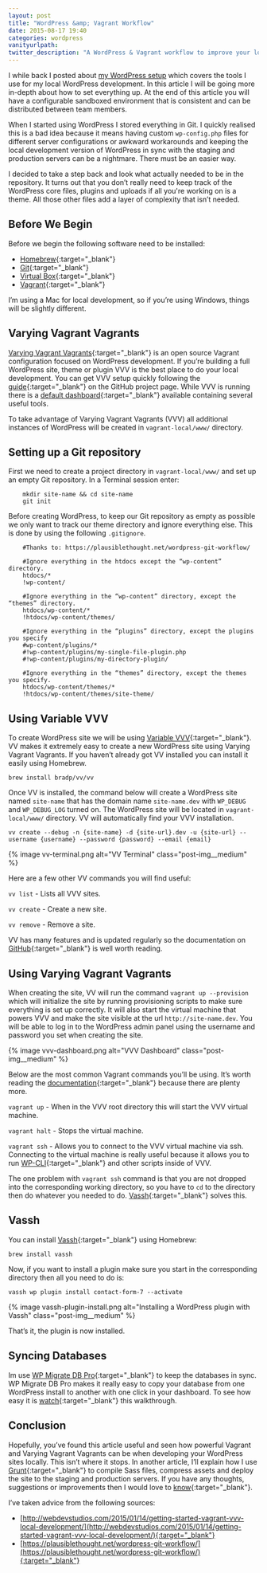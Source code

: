 ```yaml
---
layout: post
title: "WordPress &amp; Vagrant Workflow"
date: 2015-08-17 19:40
categories: wordpress
vanityurlpath:
twitter_description: "A WordPress & Vagrant workflow to improve your local WordPress development."
---
```

I while back I posted about [my WordPress setup](http://tomdiggle.com/my-wordpress-setup) which covers the tools I use for my local WordPress development. In this article I will be going more in-depth about how to set everything up. At the end of this article you will have a configurable sandboxed environment that is consistent and can be distributed between team members.

When I started using WordPress I stored everything in Git. I quickly realised this is a bad idea because it means having custom `wp-config.php` files for different server configurations or awkward workarounds and keeping the local development version of WordPress in sync with the staging and production servers can be a nightmare. There must be an easier way.

I decided to take a step back and look what actually needed to be in the repository. It turns out that you don’t really need to keep track of the WordPress core files, plugins and uploads if all you're working on is a theme. All those other files add a layer of complexity that isn’t needed.

## Before We Begin
Before we begin the following software need to be installed:

- [Homebrew](http://brew.sh){:target="_blank"}
- [Git](https://git-scm.com){:target="_blank"}
- [Virtual Box](https://www.virtualbox.org){:target="_blank"}
- [Vagrant](https://www.vagrantup.com){:target="_blank"}

I’m using a Mac for local development, so if you’re using Windows, things will be slightly different.

## Varying Vagrant Vagrants
[Varying Vagrant Vagrants](https://github.com/Varying-Vagrant-Vagrants/VVV){:target="_blank"} is an open source Vagrant configuration focused on WordPress development. If you’re building a full WordPress site, theme or plugin VVV is the best place to do your local development. You can get VVV setup quickly following the [guide](https://github.com/Varying-Vagrant-Vagrants/VVV#the-first-vagrant-up){:target="_blank"} on the GitHub project page. While VVV is running there is a [default dashboard](http://vvv.dev/){:target="_blank"} available containing several useful tools.

To take advantage of Varying Vagrant Vagrants (VVV) all additional instances of WordPress will be created in `vagrant-local/www/` directory.

## Setting up a Git repository
First we need to create a project directory in `vagrant-local/www/` and set up an empty Git repository. In a Terminal session enter:

~~~
    mkdir site-name && cd site-name
    git init
~~~

Before creating WordPress, to keep our Git repository as empty as possible we only want to track our theme directory and ignore everything else. This is done by using the following `.gitignore`.

~~~
    #Thanks to: https://plausiblethought.net/wordpress-git-workflow/

    #Ignore everything in the htdocs except the “wp-content” directory.
    htdocs/*
    !wp-content/
 
    #Ignore everything in the “wp-content” directory, except the “themes” directory.
    htdocs/wp-content/*
    !htdocs/wp-content/themes/

    #Ignore everything in the “plugins” directory, except the plugins you specify
    #wp-content/plugins/*
    #!wp-content/plugins/my-single-file-plugin.php
    #!wp-content/plugins/my-directory-plugin/
 
    #Ignore everything in the “themes” directory, except the themes you specify.
    htdocs/wp-content/themes/*
    !htdocs/wp-content/themes/site-theme/
~~~

## Using Variable VVV
To create WordPress site we will be using [Variable VVV](https://github.com/bradp/vv){:target="_blank"}. VV makes it extremely easy to create a new WordPress site using Varying Vagrant Vagrants. If you haven’t already got VV installed you can install it easily using Homebrew.

`brew install bradp/vv/vv`

Once VV is installed, the command below will create a WordPress site named `site-name` that has the domain name `site-name.dev` with `WP_DEBUG` and `WP_DEBUG_LOG` turned on. The WordPress site will be located in `vagrant-local/www/` directory. VV will automatically find your VVV installation.

`vv create --debug -n {site-name} -d {site-url}.dev -u {site-url} --username {username} --password {password} --email {email}`

{% image vv-terminal.png alt="VV Terminal" class="post-img__medium" %}

Here are a few other VV commands you will find useful:

`vv list` - Lists all VVV sites.

`vv create` - Create a new site.

`vv remove` - Remove a site.

VV has many features and is updated regularly so the documentation on [GitHub](https://github.com/bradp/vv){:target="_blank"} is well worth reading.

## Using Varying Vagrant Vagrants
When creating the site, VV will run the command `vagrant up --provision` which will initialize the site by running provisioning scripts to make sure everything is set up correctly. It will also start the virtual machine that powers VVV and make the site visible at the url `http://site-name.dev`. You will be able to log in to the WordPress admin panel using the username and password you set when creating the site.

{% image vvv-dashboard.png alt="VVV Dashboard" class="post-img__medium" %}

Below are the most common Vagrant commands you’ll be using. It’s worth reading the [documentation](https://docs.vagrantup.com/v2/){:target="_blank"} because there are plenty more.

`vagrant up` - When in the VVV root directory this will start the VVV virtual machine.

`vagrant halt` - Stops the virtual machine.

`vagrant ssh` - Allows you to connect to the VVV virtual machine via ssh. Connecting to the virtual machine is really useful because it allows you to run [WP-CLI](http://wp-cli.org){:target="_blank"} and other scripts inside of VVV. 

The one problem with `vagrant ssh` command is that you are not dropped into the corresponding working directory, so you have to `cd` to the directory then do whatever you needed to do. [Vassh](https://github.com/xwp/vassh){:target="_blank"} solves this.

## Vassh
You can install [Vassh](https://github.com/xwp/vassh){:target="_blank"} using Homebrew:

`brew install vassh`

Now, if you want to install a plugin make sure you start in the corresponding directory then all you need to do is: 

`vassh wp plugin install contact-form-7 --activate`

{%  image vassh-plugin-install.png alt="Installing a WordPress plugin with Vassh" class="post-img__medium" %}

That’s it, the plugin is now installed.

## Syncing Databases
Im use [WP Migrate DB Pro](https://deliciousbrains.com/wp-migrate-db-pro/){:target="_blank"} to keep the databases in sync. WP Migrate DB Pro makes it really easy to copy your database from one WordPress install to another with one click in your dashboard. To see how easy it is [watch](https://www.youtube.com/watch?v=u7jFkwwfeJc){:target="_blank"} this walkthrough.

## Conclusion
Hopefully, you’ve found this article useful and seen how powerful Vagrant and Varying Vagrant Vagrants can be when developing your WordPress sites locally. This isn’t where it stops. In another article, I’ll explain how I use [Grunt](http://gruntjs.com){:target="_blank"} to compile Sass files, compress assets and deploy the site to the staging and production servers. If you have any thoughts, suggestions or improvements then I would love to [know](https://twitter.com/tomdiggle){:target="_blank"}.

I’ve taken advice from the following sources:

- [http://webdevstudios.com/2015/01/14/getting-started-vagrant-vvv-local-development/](http://webdevstudios.com/2015/01/14/getting-started-vagrant-vvv-local-development/){:target="_blank"}
- [https://plausiblethought.net/wordpress-git-workflow/](https://plausiblethought.net/wordpress-git-workflow/){:target="_blank"}